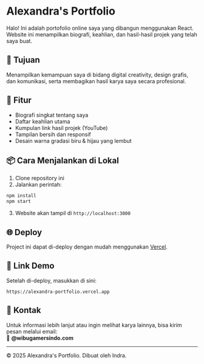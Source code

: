 # Alexandra's Portfolio

Halo! Ini adalah portofolio online saya yang dibangun menggunakan React. Website ini menampilkan biografi, keahlian, dan hasil-hasil projek yang telah saya buat.

## 🎯 Tujuan
Menampilkan kemampuan saya di bidang digital creativity, design grafis, dan komunikasi, serta membagikan hasil karya saya secara profesional.

## 🚀 Fitur
- Biografi singkat tentang saya
- Daftar keahlian utama
- Kumpulan link hasil projek (YouTube)
- Tampilan bersih dan responsif
- Desain warna gradasi biru & hijau yang lembut

## 📦 Cara Menjalankan di Lokal
1. Clone repository ini
2. Jalankan perintah:
```bash
npm install
npm start
```
3. Website akan tampil di `http://localhost:3000`

## 🌐 Deploy
Project ini dapat di-deploy dengan mudah menggunakan [Vercel](https://vercel.com/).

## 📎 Link Demo
Setelah di-deploy, masukkan di sini:
```
https://alexandra-portfolio.vercel.app
```

## 📮 Kontak
Untuk informasi lebih lanjut atau ingin melihat karya lainnya, bisa kirim pesan melalui email:  
📧 **@wibugamersindo.com**

---
&copy; 2025 Alexandra's Portfolio. Dibuat oleh Indra.
